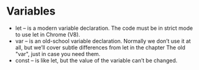 # Variables
- let – is a modern variable declaration. The code must be in strict mode to use let in Chrome (V8).
- var – is an old-school variable declaration. Normally we don’t use it at all, but we’ll cover subtle differences from let in the chapter The old "var", just in case you need them.
- const – is like let, but the value of the variable can’t be changed.